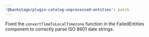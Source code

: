 ```yaml
---
'@backstage/plugin-catalog-unprocessed-entities': patch
---
```


Fixed the `convertTimeToLocalTimezone` function in the FailedEntities component to correctly parse ISO 8601 date strings.
